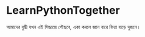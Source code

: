 # LearnPythonTogether
আমাদের বুদ্ধী যখন এই সিদ্ধান্তে পৌছবে, 
একা করলে জ্ঞান বারে
বিদ্যা বাড়ে দুজনে।
